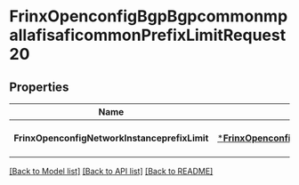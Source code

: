 # FrinxOpenconfigBgpBgpcommonmpallafisaficommonPrefixLimitRequest20

## Properties
Name | Type | Description | Notes
------------ | ------------- | ------------- | -------------
**FrinxOpenconfigNetworkInstanceprefixLimit** | [***FrinxOpenconfigBgpBgpcommonmpallafisaficommonPrefixLimit**](frinx.openconfig.bgp.bgpcommonmpallafisaficommon.PrefixLimit.md) |  | [optional] [default to null]

[[Back to Model list]](../README.md#documentation-for-models) [[Back to API list]](../README.md#documentation-for-api-endpoints) [[Back to README]](../README.md)


